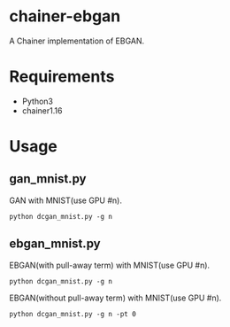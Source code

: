 # chainer-ebgan
A Chainer implementation of EBGAN.

# Requirements
- Python3  
- chainer1.16

# Usage
## gan_mnist.py
GAN with MNIST(use GPU #n).
```
python dcgan_mnist.py -g n
```

## ebgan_mnist.py
EBGAN(with pull-away term) with MNIST(use GPU #n).
```
python dcgan_mnist.py -g n
```

EBGAN(without pull-away term) with MNIST(use GPU #n).
```
python dcgan_mnist.py -g n -pt 0
```

<!-- ## gan.py
GAN with your dataset(use GPU #n).  
The images in dataset must be in RGB.
```
python gan.py -g n -d <directory_of_images>
```

## ebgan.py
EBGAN with your dataset(use GPU #n).  
The images in dataset must be in RGB.
```
python ebgan.py -g n -d <directory_of_images>
``` -->
